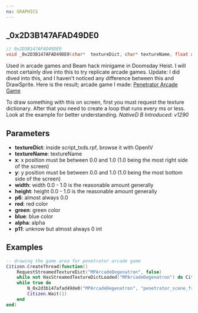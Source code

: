 ```yaml
---
ns: GRAPHICS
---
```

## _0x2D3B147AFAD49DE0

```c
// 0x2D3B147AFAD49DE0
void _0x2D3B147AFAD49DE0(char*  textureDict, char* textureName, float x, float y, float width, float height, float p6, int red, int green, int blue, int alpha, int p11);
```


Used in arcade games and Beam hack minigame in Doomsday Heist. I will most certainly dive into this to try replicate arcade games.
Update: I did dived into this, and I haven't noticed any difference between this and DrawSprite.
Here is the result; arcade game I made: [Penetrator Arcade Game](https://streamable.com/8igrzw)

To draw something with this on screen, first you must request the texture dictionary. After that you need to create a loop that runs every ms or less. Look at the example for better understanding.
_NativeD B Introduced: v1290_


## Parameters
* **textureDict**: inside script_txds.rpf, browse it with OpenIV
* **textureName**: textureName
* **x**: x position must be between 0.0 and 1.0 (1.0 being the most right side of the screen)
* **y**: y position must be between 0.0 and 1.0 (1.0 being the most bottom side of the screen)
* **width**: width 0.0 - 1.0 is the reasonable amount generally
* **height**: height 0.0 - 1.0 is the reasonable amount generally
* **p6**: almost always 0.0
* **red**: red color
* **green**: green color
* **blue**: blue color
* **alpha**: alpha
* **p11**: unknow but almost always 0 int

## Examples

```lua
-- drawing the game area for penetrator arcade game
Citizen.CreateThread(function()
    RequestStreamedTextureDict("MPArcadeDegenatron", false)
    while not HasStreamedTextureDictLoaded("MPArcadeDegenatron") do Citizen.Wait(1) end
    while true do
        N_0x2d3b147afad49de0("MPArcadeDegenatron", "penetrator_scene_frame", 0.5, 0.5, 0.4, 0.6, 0.0, 255, 0, 0, 255, 0)
        Citizen.Wait(1)
    end
end)
```

